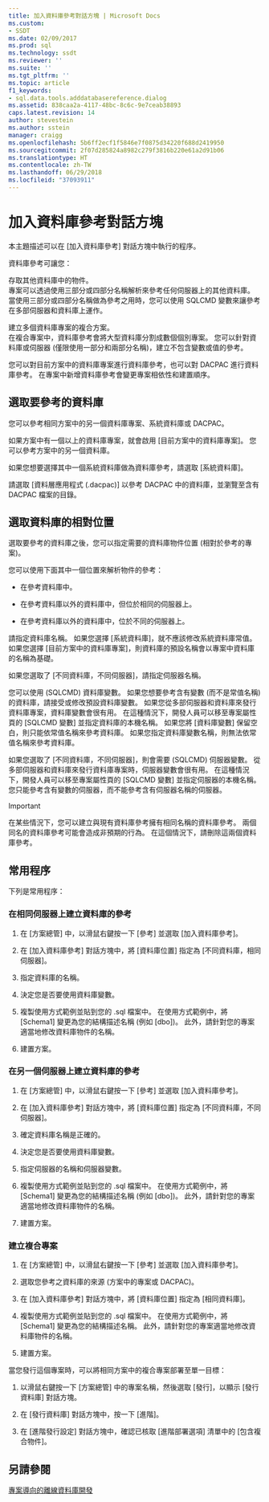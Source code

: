 ```yaml
---
title: 加入資料庫參考對話方塊 | Microsoft Docs
ms.custom:
- SSDT
ms.date: 02/09/2017
ms.prod: sql
ms.technology: ssdt
ms.reviewer: ''
ms.suite: ''
ms.tgt_pltfrm: ''
ms.topic: article
f1_keywords:
- sql.data.tools.adddatabasereference.dialog
ms.assetid: 838caa2a-4117-48bc-8c6c-9e7ceab38893
caps.latest.revision: 14
author: stevestein
ms.author: sstein
manager: craigg
ms.openlocfilehash: 5b6ff2ecf1f5846e7f0875d34220f688d2419950
ms.sourcegitcommit: 2f07d285824a8982c279f3816b220e61a2d91b06
ms.translationtype: HT
ms.contentlocale: zh-TW
ms.lasthandoff: 06/29/2018
ms.locfileid: "37093911"
---
```

# <a name="add-database-reference-dialog-box"></a>加入資料庫參考對話方塊
本主題描述可以在 [加入資料庫參考] 對話方塊中執行的程序。  
  
資料庫參考可讓您：  
  
存取其他資料庫中的物件。  
專案可以透過使用三部分或四部分名稱解析來參考任何伺服器上的其他資料庫。 當使用三部分或四部分名稱做為參考之用時，您可以使用 SQLCMD 變數來讓參考在多部伺服器和資料庫上運作。  
  
建立多個資料庫專案的複合方案。  
在複合專案中，資料庫參考會將大型資料庫分割成數個個別專案。 您可以針對資料庫或伺服器 (僅限使用一部分和兩部分名稱)，建立不包含變數或值的參考。  
  
您可以對目前方案中的資料庫專案進行資料庫參考，也可以對 DACPAC 進行資料庫參考。 在專案中新增資料庫參考會變更專案相依性和建置順序。  
  
## <a name="selecting-the-database-to-reference"></a>選取要參考的資料庫  
您可以參考相同方案中的另一個資料庫專案、系統資料庫或 DACPAC。  
  
如果方案中有一個以上的資料庫專案，就會啟用 [目前方案中的資料庫專案]。 您可以參考方案中的另一個資料庫。  
  
如果您想要選擇其中一個系統資料庫做為資料庫參考，請選取 [系統資料庫]。  
  
請選取 [資料層應用程式 (.dacpac)] 以參考 DACPAC 中的資料庫，並瀏覽至含有 DACPAC 檔案的目錄。  
  
## <a name="selecting-the-databases-relative-location"></a>選取資料庫的相對位置  
選取要參考的資料庫之後，您可以指定需要的資料庫物件位置 (相對於參考的專案)。  
  
您可以使用下面其中一個位置來解析物件的參考：  
  
- 在參考資料庫中。  
  
- 在參考資料庫以外的資料庫中，但位於相同的伺服器上。  
  
- 在參考資料庫以外的資料庫中，位於不同的伺服器上。  
  
請指定資料庫名稱。 如果您選擇 [系統資料庫]，就不應該修改系統資料庫常值。 如果您選擇 [目前方案中的資料庫專案]，則資料庫的預設名稱會以專案中資料庫的名稱為基礎。  
  
如果您選取了 [不同資料庫，不同伺服器]，請指定伺服器名稱。  
  
您可以使用 (SQLCMD) 資料庫變數。 如果您想要參考含有變數 (而不是常值名稱) 的資料庫，請接受或修改預設資料庫變數。 如果您從多部伺服器和資料庫來發行資料庫專案，資料庫變數會很有用。 在這種情況下，開發人員可以移至專案屬性頁的 [SQLCMD 變數] 並指定資料庫的本機名稱。 如果您將 [資料庫變數] 保留空白，則只能依常值名稱來參考資料庫。 如果您指定資料庫變數名稱，則無法依常值名稱來參考資料庫。  
  
如果您選取了 [不同資料庫，不同伺服器]，則會需要 (SQLCMD) 伺服器變數。 從多部伺服器和資料庫來發行資料庫專案時，伺服器變數會很有用。 在這種情況下，開發人員可以移至專案屬性頁的 [SQLCMD 變數] 並指定伺服器的本機名稱。 您只能參考含有變數的伺服器，而不能參考含有伺服器名稱的伺服器。  
  
> [!IMPORTANT]  
> 在某些情況下，您可以建立與現有資料庫參考擁有相同名稱的資料庫參考。 兩個同名的資料庫參考可能會造成非預期的行為。 在這個情況下，請刪除這兩個資料庫參考。  
  
## <a name="common-procedures"></a>常用程序  
下列是常用程序：  
  
### <a name="to-create-a-reference-to-a-database-on-the-same-server"></a>在相同伺服器上建立資料庫的參考  
  
1.  在 [方案總管] 中，以滑鼠右鍵按一下 [參考] 並選取 [加入資料庫參考]。  
  
2.  在 [加入資料庫參考] 對話方塊中，將 [資料庫位置] 指定為 [不同資料庫，相同伺服器]。  
  
3.  指定資料庫的名稱。  
  
4.  決定您是否要使用資料庫變數。  
  
5.  複製使用方式範例並貼到您的 .sql 檔案中。 在使用方式範例中，將 [Schema1] 變更為您的結構描述名稱 (例如 [dbo])。 此外，請針對您的專案適當地修改資料庫物件的名稱。  
  
6.  建置方案。  
  
### <a name="to-create-a-reference-to-a-database-on-another-server"></a>在另一個伺服器上建立資料庫的參考  
  
1.  在 [方案總管] 中，以滑鼠右鍵按一下 [參考] 並選取 [加入資料庫參考]。  
  
2.  在 [加入資料庫參考] 對話方塊中，將 [資料庫位置] 指定為 [不同資料庫，不同伺服器]。  
  
3.  確定資料庫名稱是正確的。  
  
4.  決定您是否要使用資料庫變數。  
  
5.  指定伺服器的名稱和伺服器變數。  
  
6.  複製使用方式範例並貼到您的 .sql 檔案中。 在使用方式範例中，將 [Schema1] 變更為您的結構描述名稱 (例如 [dbo])。 此外，請針對您的專案適當地修改資料庫物件的名稱。  
  
7.  建置方案。  
  
### <a name="to-create-a-composite-project"></a>建立複合專案  
  
1.  在 [方案總管] 中，以滑鼠右鍵按一下 [參考] 並選取 [加入資料庫參考]。  
  
2.  選取您參考之資料庫的來源 (方案中的專案或 DACPAC)。  
  
3.  在 [加入資料庫參考] 對話方塊中，將 [資料庫位置] 指定為 [相同資料庫]。  
  
4.  複製使用方式範例並貼到您的 .sql 檔案中。 在使用方式範例中，將 [Schema1] 變更為您的結構描述名稱。 此外，請針對您的專案適當地修改資料庫物件的名稱。  
  
5.  建置方案。  
  
當您發行這個專案時，可以將相同方案中的複合專案部署至單一目標：  
  
1.  以滑鼠右鍵按一下 [方案總管] 中的專案名稱，然後選取 [發行]，以顯示 [發行資料庫] 對話方塊。  
  
2.  在 [發行資料庫] 對話方塊中，按一下 [進階]。  
  
3.  在 [進階發行設定] 對話方塊中，確認已核取 [進階部署選項] 清單中的 [包含複合物件]。  
  
## <a name="see-also"></a>另請參閱  
[專案導向的離線資料庫開發](../ssdt/project-oriented-offline-database-development.md)  
  
